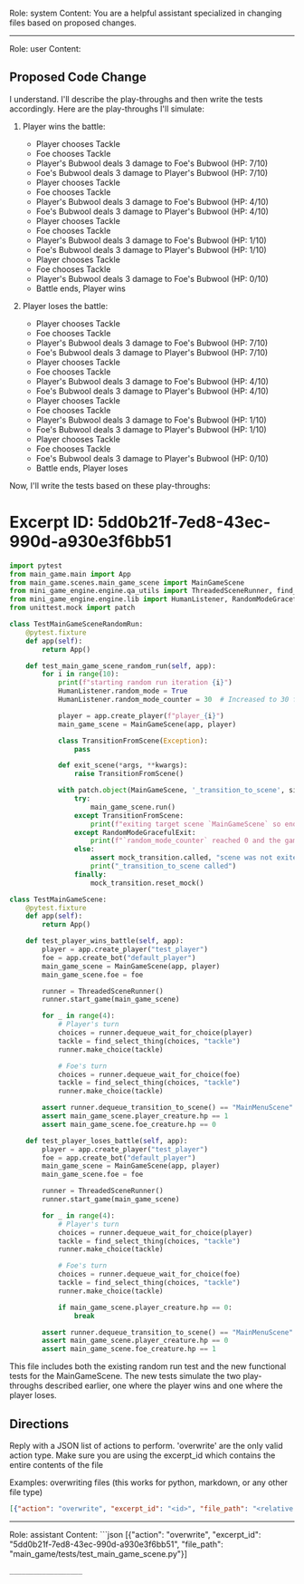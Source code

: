 Role: system
Content: You are a helpful assistant specialized in changing files based on proposed changes.
__________________
Role: user
Content: 
## Proposed Code Change
I understand. I'll describe the play-throughs and then write the tests accordingly. Here are the play-throughs I'll simulate:

1. Player wins the battle:
   - Player chooses Tackle
   - Foe chooses Tackle
   - Player's Bubwool deals 3 damage to Foe's Bubwool (HP: 7/10)
   - Foe's Bubwool deals 3 damage to Player's Bubwool (HP: 7/10)
   - Player chooses Tackle
   - Foe chooses Tackle
   - Player's Bubwool deals 3 damage to Foe's Bubwool (HP: 4/10)
   - Foe's Bubwool deals 3 damage to Player's Bubwool (HP: 4/10)
   - Player chooses Tackle
   - Foe chooses Tackle
   - Player's Bubwool deals 3 damage to Foe's Bubwool (HP: 1/10)
   - Foe's Bubwool deals 3 damage to Player's Bubwool (HP: 1/10)
   - Player chooses Tackle
   - Foe chooses Tackle
   - Player's Bubwool deals 3 damage to Foe's Bubwool (HP: 0/10)
   - Battle ends, Player wins

2. Player loses the battle:
   - Player chooses Tackle
   - Foe chooses Tackle
   - Player's Bubwool deals 3 damage to Foe's Bubwool (HP: 7/10)
   - Foe's Bubwool deals 3 damage to Player's Bubwool (HP: 7/10)
   - Player chooses Tackle
   - Foe chooses Tackle
   - Player's Bubwool deals 3 damage to Foe's Bubwool (HP: 4/10)
   - Foe's Bubwool deals 3 damage to Player's Bubwool (HP: 4/10)
   - Player chooses Tackle
   - Foe chooses Tackle
   - Player's Bubwool deals 3 damage to Foe's Bubwool (HP: 1/10)
   - Foe's Bubwool deals 3 damage to Player's Bubwool (HP: 1/10)
   - Player chooses Tackle
   - Foe chooses Tackle
   - Foe's Bubwool deals 3 damage to Player's Bubwool (HP: 0/10)
   - Battle ends, Player loses

Now, I'll write the tests based on these play-throughs:

# Excerpt ID: 5dd0b21f-7ed8-43ec-990d-a930e3f6bb51
```python main_game/tests/test_main_game_scene.py
import pytest
from main_game.main import App
from main_game.scenes.main_game_scene import MainGameScene
from mini_game_engine.engine.qa_utils import ThreadedSceneRunner, find_select_thing
from mini_game_engine.engine.lib import HumanListener, RandomModeGracefulExit
from unittest.mock import patch

class TestMainGameSceneRandomRun:
    @pytest.fixture
    def app(self):
        return App()

    def test_main_game_scene_random_run(self, app):
        for i in range(10):
            print(f"starting random run iteration {i}")
            HumanListener.random_mode = True
            HumanListener.random_mode_counter = 30  # Increased to 30 for more complex scene

            player = app.create_player(f"player_{i}")
            main_game_scene = MainGameScene(app, player)

            class TransitionFromScene(Exception):
                pass

            def exit_scene(*args, **kwargs):
                raise TransitionFromScene()

            with patch.object(MainGameScene, '_transition_to_scene', side_effect=exit_scene) as mock_transition:
                try:
                    main_game_scene.run()
                except TransitionFromScene:
                    print(f"exiting target scene `MainGameScene` so ending run {i}")
                except RandomModeGracefulExit:
                    print(f"`random_mode_counter` reached 0 and the game did not crash. Ending run {i} gracefully")
                else:
                    assert mock_transition.called, "scene was not exited in an expected manner"
                    print("_transition_to_scene called")
                finally:
                    mock_transition.reset_mock()

class TestMainGameScene:
    @pytest.fixture
    def app(self):
        return App()

    def test_player_wins_battle(self, app):
        player = app.create_player("test_player")
        foe = app.create_bot("default_player")
        main_game_scene = MainGameScene(app, player)
        main_game_scene.foe = foe

        runner = ThreadedSceneRunner()
        runner.start_game(main_game_scene)

        for _ in range(4):
            # Player's turn
            choices = runner.dequeue_wait_for_choice(player)
            tackle = find_select_thing(choices, "tackle")
            runner.make_choice(tackle)

            # Foe's turn
            choices = runner.dequeue_wait_for_choice(foe)
            tackle = find_select_thing(choices, "tackle")
            runner.make_choice(tackle)

        assert runner.dequeue_transition_to_scene() == "MainMenuScene"
        assert main_game_scene.player_creature.hp == 1
        assert main_game_scene.foe_creature.hp == 0

    def test_player_loses_battle(self, app):
        player = app.create_player("test_player")
        foe = app.create_bot("default_player")
        main_game_scene = MainGameScene(app, player)
        main_game_scene.foe = foe

        runner = ThreadedSceneRunner()
        runner.start_game(main_game_scene)

        for _ in range(4):
            # Player's turn
            choices = runner.dequeue_wait_for_choice(player)
            tackle = find_select_thing(choices, "tackle")
            runner.make_choice(tackle)

            # Foe's turn
            choices = runner.dequeue_wait_for_choice(foe)
            tackle = find_select_thing(choices, "tackle")
            runner.make_choice(tackle)

            if main_game_scene.player_creature.hp == 0:
                break

        assert runner.dequeue_transition_to_scene() == "MainMenuScene"
        assert main_game_scene.player_creature.hp == 0
        assert main_game_scene.foe_creature.hp == 1
```

This file includes both the existing random run test and the new functional tests for the MainGameScene. The new tests simulate the two play-throughs described earlier, one where the player wins and one where the player loses.

## Directions
Reply with a JSON list of actions to perform. 'overwrite' are the only valid action type. 
Make sure you are using the excerpt_id which contains the entire contents of the file

Examples:
overwriting files (this works for python, markdown, or any other file type)
```json output_example1
[{"action": "overwrite", "excerpt_id": "<id>", "file_path": "<relative file path>"}]
```

__________________
Role: assistant
Content: ```json
[{"action": "overwrite", "excerpt_id": "5dd0b21f-7ed8-43ec-990d-a930e3f6bb51", "file_path": "main_game/tests/test_main_game_scene.py"}]
```
__________________
